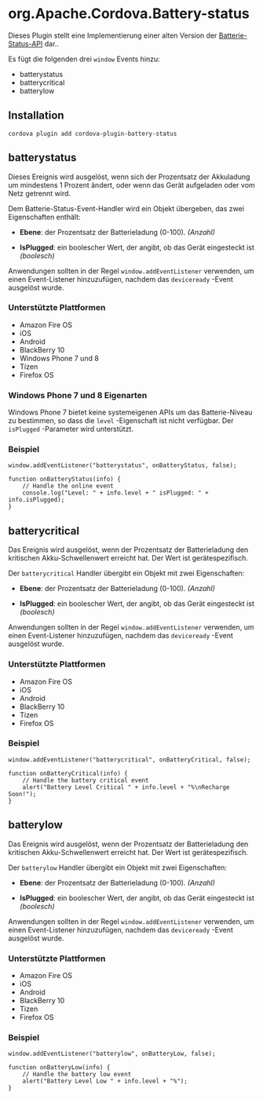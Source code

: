 <!---
    Licensed to the Apache Software Foundation (ASF) under one
    or more contributor license agreements.  See the NOTICE file
    distributed with this work for additional information
    regarding copyright ownership.  The ASF licenses this file
    to you under the Apache License, Version 2.0 (the
    "License"); you may not use this file except in compliance
    with the License.  You may obtain a copy of the License at

      http://www.apache.org/licenses/LICENSE-2.0

    Unless required by applicable law or agreed to in writing,
    software distributed under the License is distributed on an
    "AS IS" BASIS, WITHOUT WARRANTIES OR CONDITIONS OF ANY
    KIND, either express or implied.  See the License for the
    specific language governing permissions and limitations
    under the License.
-->

# org.Apache.Cordova.Battery-status

Dieses Plugin stellt eine Implementierung einer alten Version der [Batterie-Status-API][1] dar..

 [1]: http://www.w3.org/TR/2011/WD-battery-status-20110915/

Es fügt die folgenden drei `window` Events hinzu:

*   batterystatus
*   batterycritical
*   batterylow

## Installation

    cordova plugin add cordova-plugin-battery-status
    

## batterystatus

Dieses Ereignis wird ausgelöst, wenn sich der Prozentsatz der Akkuladung um mindestens 1 Prozent ändert, oder wenn das Gerät aufgeladen oder vom Netz getrennt wird.

Dem Batterie-Status-Event-Handler wird ein Objekt übergeben, das zwei Eigenschaften enthält:

*   **Ebene**: der Prozentsatz der Batterieladung (0-100). *(Anzahl)*

*   **IsPlugged**: ein boolescher Wert, der angibt, ob das Gerät eingesteckt ist *(boolesch)*

Anwendungen sollten in der Regel `window.addEventListener` verwenden, um einen Event-Listener hinzuzufügen, nachdem das `deviceready` -Event ausgelöst wurde.

### Unterstützte Plattformen

*   Amazon Fire OS
*   iOS
*   Android
*   BlackBerry 10
*   Windows Phone 7 und 8
*   Tizen
*   Firefox OS

### Windows Phone 7 und 8 Eigenarten

Windows Phone 7 bietet keine systemeigenen APIs um das Batterie-Niveau zu bestimmen, so dass die `level` -Eigenschaft ist nicht verfügbar. Der `isPlugged` -Parameter wird unterstützt.

### Beispiel

    window.addEventListener("batterystatus", onBatteryStatus, false);
    
    function onBatteryStatus(info) {
        // Handle the online event
        console.log("Level: " + info.level + " isPlugged: " + info.isPlugged);
    }
    

## batterycritical

Das Ereignis wird ausgelöst, wenn der Prozentsatz der Batterieladung den kritischen Akku-Schwellenwert erreicht hat. Der Wert ist gerätespezifisch.

Der `batterycritical` Handler übergibt ein Objekt mit zwei Eigenschaften:

*   **Ebene**: der Prozentsatz der Batterieladung (0-100). *(Anzahl)*

*   **IsPlugged**: ein boolescher Wert, der angibt, ob das Gerät eingesteckt ist *(boolesch)*

Anwendungen sollten in der Regel `window.addEventListener` verwenden, um einen Event-Listener hinzuzufügen, nachdem das `deviceready` -Event ausgelöst wurde.

### Unterstützte Plattformen

*   Amazon Fire OS
*   iOS
*   Android
*   BlackBerry 10
*   Tizen
*   Firefox OS

### Beispiel

    window.addEventListener("batterycritical", onBatteryCritical, false);
    
    function onBatteryCritical(info) {
        // Handle the battery critical event
        alert("Battery Level Critical " + info.level + "%\nRecharge Soon!");
    }
    

## batterylow

Das Ereignis wird ausgelöst, wenn der Prozentsatz der Batterieladung den kritischen Akku-Schwellenwert erreicht hat. Der Wert ist gerätespezifisch.

Der `batterylow` Handler übergibt ein Objekt mit zwei Eigenschaften:

*   **Ebene**: der Prozentsatz der Batterieladung (0-100). *(Anzahl)*

*   **IsPlugged**: ein boolescher Wert, der angibt, ob das Gerät eingesteckt ist *(boolesch)*

Anwendungen sollten in der Regel `window.addEventListener` verwenden, um einen Event-Listener hinzuzufügen, nachdem das `deviceready` -Event ausgelöst wurde.

### Unterstützte Plattformen

*   Amazon Fire OS
*   iOS
*   Android
*   BlackBerry 10
*   Tizen
*   Firefox OS

### Beispiel

    window.addEventListener("batterylow", onBatteryLow, false);
    
    function onBatteryLow(info) {
        // Handle the battery low event
        alert("Battery Level Low " + info.level + "%");
    }
